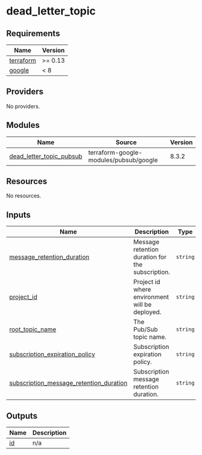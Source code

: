# dead_letter_topic

<!-- BEGIN_TF_DOCS -->
## Requirements

| Name | Version |
|------|---------|
| <a name="requirement_terraform"></a> [terraform](#requirement\_terraform) | >= 0.13 |
| <a name="requirement_google"></a> [google](#requirement\_google) | < 8 |

## Providers

No providers.

## Modules

| Name | Source | Version |
|------|--------|---------|
| <a name="module_dead_letter_topic_pubsub"></a> [dead\_letter\_topic\_pubsub](#module\_dead\_letter\_topic\_pubsub) | terraform-google-modules/pubsub/google | 8.3.2 |

## Resources

No resources.

## Inputs

| Name | Description | Type | Default | Required |
|------|-------------|------|---------|:--------:|
| <a name="input_message_retention_duration"></a> [message\_retention\_duration](#input\_message\_retention\_duration) | Message retention duration for the subscription. | `string` | n/a | yes |
| <a name="input_project_id"></a> [project\_id](#input\_project\_id) | Project id where environment will be deployed. | `string` | n/a | yes |
| <a name="input_root_topic_name"></a> [root\_topic\_name](#input\_root\_topic\_name) | The Pub/Sub topic name. | `string` | n/a | yes |
| <a name="input_subscription_expiration_policy"></a> [subscription\_expiration\_policy](#input\_subscription\_expiration\_policy) | Subscription expiration policy. | `string` | n/a | yes |
| <a name="input_subscription_message_retention_duration"></a> [subscription\_message\_retention\_duration](#input\_subscription\_message\_retention\_duration) | Subscription message retention duration. | `string` | n/a | yes |

## Outputs

| Name | Description |
|------|-------------|
| <a name="output_id"></a> [id](#output\_id) | n/a |
<!-- END_TF_DOCS -->
